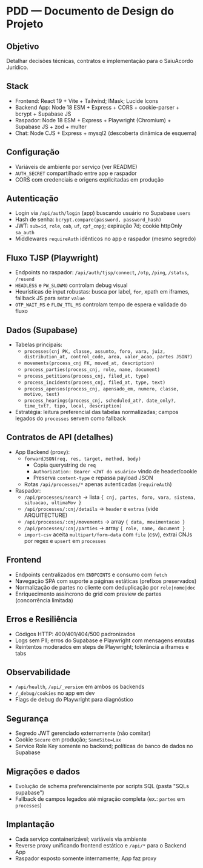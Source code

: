 # PDD — Documento de Design do Projeto

## Objetivo
Detalhar decisões técnicas, contratos e implementação para o SaiuAcordo Jurídico.

## Stack
- Frontend: React 19 + Vite + Tailwind; IMask; Lucide Icons
- Backend App: Node 18 ESM + Express + CORS + cookie-parser + bcrypt + Supabase JS
- Raspador: Node 18 ESM + Express + Playwright (Chromium) + Supabase JS + zod + multer
- Chat: Node CJS + Express + mysql2 (descoberta dinâmica de esquema)

## Configuração
- Variáveis de ambiente por serviço (ver README)
- `AUTH_SECRET` compartilhado entre app e raspador
- CORS com credenciais e origens explicitadas em produção

## Autenticação
- Login via `/api/auth/login` (app) buscando usuário no Supabase `users`
- Hash de senha: `bcrypt.compare(password, password_hash)`
- JWT: `sub=id`, `role`, `oab`, `uf`, `cpf_cnpj`; expiração 7d; cookie httpOnly `sa_auth`
- Middlewares `requireAuth` idênticos no app e raspador (mesmo segredo)

## Fluxo TJSP (Playwright)
- Endpoints no raspador: `/api/auth/tjsp/connect`, `/otp`, `/ping`, `/status`, `/resend`
- `HEADLESS` e `PW_SLOWMO` controlam debug visual
- Heurísticas de input robustas: busca por label, `for`, xpath em iframes, fallback JS para setar `value`
- `OTP_WAIT_MS` e `FLOW_TTL_MS` controlam tempo de espera e validade do fluxo

## Dados (Supabase)
- Tabelas principais:
  - `processes(cnj PK, classe, assunto, foro, vara, juiz, distribution_at, control_code, area, valor_acao, partes JSON?)`
  - `movements(process_cnj FK, moved_at, description)`
  - `process_parties(process_cnj, role, name, document)`
  - `process_petitions(process_cnj, filed_at, type)`
  - `process_incidents(process_cnj, filed_at, type, text)`
  - `process_apensos(process_cnj, apensado_em, numero, classe, motivo, text)`
  - `process_hearings(process_cnj, scheduled_at?, date_only?, time_txt?, tipo, local, description)`
- Estratégia: leitura preferencial das tabelas normalizadas; campos legados do `processes` servem como fallback

## Contratos de API (detalhes)
- App Backend (proxy):
  - `forwardJSON(req, res, target, method, body)`
    - Copia querystring de `req`
    - `Authorization: Bearer <JWT do usuário>` vindo de header/cookie
    - Preserva `content-type` e repassa payload JSON
  - Rotas `/api/processes/*` apenas autenticadas (`requireAuth`)
- Raspador:
  - `/api/processes/search` → lista `{ cnj, partes, foro, vara, sistema, situacao, ultimaMov }`
  - `/api/processes/:cnj/details` → `header` e `extras` (vide ARQUITECTURE)
  - `/api/processes/:cnj/movements` → array `{ data, movimentacao }`
  - `/api/processes/:cnj/parties` → array `{ role, name, document }`
  - `import-csv` aceita `multipart/form-data` com `file` (csv), extrai CNJs por regex e `upsert` em `processes`

## Frontend
- Endpoints centralizados em `ENDPOINTS` e consumo com `fetch`
- Navegação SPA com suporte a páginas estáticas (prefixos preservados)
- Normalização de partes no cliente com deduplicação por `role|nome|doc`
- Enriquecimento assíncrono de grid com preview de partes (concorrência limitada)

## Erros e Resiliência
- Códigos HTTP: 400/401/404/500 padronizados
- Logs sem PII; erros do Supabase e Playwright com mensagens enxutas
- Reintentos moderados em steps de Playwright; tolerância a iframes e tabs

## Observabilidade
- `/api/health`, `/api/_version` em ambos os backends
- `/_debug/cookies` no app em dev
- Flags de debug do Playwright para diagnóstico

## Segurança
- Segredo JWT gerenciado externamente (não comitar)
- Cookie `Secure` em produção; `SameSite=Lax`
- Service Role Key somente no backend; políticas de banco de dados no Supabase

## Migrações e dados
- Evolução de schema preferencialmente por scripts SQL (pasta "SQLs supabase")
- Fallback de campos legados até migração completa (ex.: `partes` em `processes`)

## Implantação
- Cada serviço containerizável; variáveis via ambiente
- Reverse proxy unificando frontend estático e `/api/*` para o Backend App
- Raspador exposto somente internamente; App faz proxy

